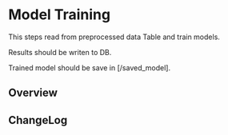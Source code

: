 # Model Training
This steps read from preprocessed data Table and train models.

Results should be writen to DB.

Trained model should be save in [/saved_model].


## Overview

## ChangeLog
